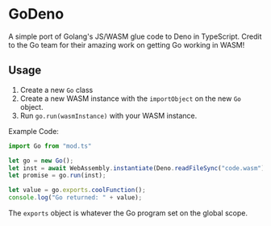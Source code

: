 # GoDeno
A simple port of Golang's JS/WASM glue code to Deno in TypeScript.
Credit to the Go team for their amazing work on getting Go working in WASM!

## Usage
1. Create a new `Go` class
2. Create a new WASM instance with the `importObject` on the new `Go` object.
3. Run `go.run(wasmInstance)` with your WASM instance.

Example Code:
```ts
import Go from "mod.ts"

let go = new Go();
let inst = await WebAssembly.instantiate(Deno.readFileSync("code.wasm"), go.importObject);
let promise = go.run(inst);

let value = go.exports.coolFunction();
console.log("Go returned: " + value);
```

The `exports` object is whatever the Go program set on the global scope.